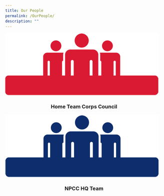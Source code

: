 ```yaml
---
title: Our People
permalink: /OurPeople/
description: ""
---
```

![](/images/people-red.png)
### <center> Home Team Corps Council</center>
![](/images/people-blue.png)
### <center>NPCC HQ Team</center>